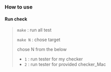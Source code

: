 ### How to use

#### Run check
> ```make``` : run all test
>
> ```make N``` : chose target
>
> chose N from the below
> * ```1``` : run tester for my checker
> * ```2``` : run tester for provided checker_Mac
>
